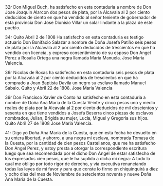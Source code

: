 32r Don Miguel Buch, ha satisfecho en esta contaduria a nombre de Don Jose Joaquin Alarcon dos pesos de plata, por la Alcavala al 2 por ciento deducidos de ciento en que ha vendido al señor teniente de gobernador de esta provincia Don Jose Dionisio Villar un solar lindante a la plaza de este pueblo.

34r Quito Abril 2 de 1808
Ha satisfecho en esta contaduria es testigo actuario Don Bonifacio Salazar a nombre de Doña Josefa Patiño seis pesos de plata por la Alcavala al 2 por ciento deducidos de trescientos en que ha vendido con licencia, y expreso consentimiento de su esposo Don Angel Perez a Rosalia Ortega una negra llamada Maria Manuela. Jose Maria Valencia.

36r Nicolas de Roxas ha satisfecho en esta contaduria seis pesos de plata por la Alcavala al 2 por ciento deducidos de trescientos en que ha comprado a Joan Baptista Davila un negro su esclavo llamado Manuel Sabalo. Quito y Abril 22 de 1808. Jose Maria Valencia

39r Don Francisco Xavier de Conto ha satisfecho en esta contaduria a nombre de Doña Ana Maria de la Cuesta Veinte y cinco pesos uno y medio reales de plata por la Alcavala al 2 por ciento deducidos de mil doscientos y sesenta en que tiene vendidos a Josefa Beserra cinco piezas de esclavos nombrados, Julian, Brigida su mujer, Lucia, Miguel y Gregoria sus hijos. Quito Abril 27 de 1808 Jose Maria Valencia.

41r Digo yo Doña Ana Maria de la Cuesta, que en esta fecha he devuelto en su entera libertad, y ahorro, a una negra mi esclava, nombrada Tomasa de la Cuesta, por la cantidad de cien pesos Castellanos, que me ha satisfecho Don Angel Perez, y estoy presta a otorgar la correspondiente escritura luego que sea recomendada por el dicho Don Angel de estar satisfecho de los expresados cien pesos, que le ha suplido a dicha mi negra: A todo lo qual me obligo por todo rigor de derecho, y via executiva renunciando todas las leyes de mi favor y para que conste lo firmo en chiquinquirá a diez y ocho dias del mes de Noviembre de setecientos noventa y nueve Doña Ana Maria de la Cuesta.